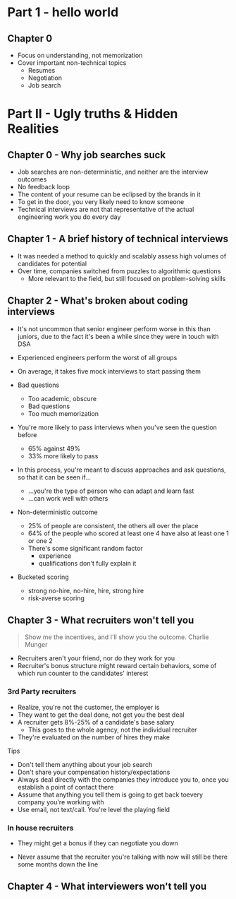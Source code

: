 # Part 1 - hello world

## Chapter 0

- Focus on understanding, not memorization
- Cover important non-technical topics
  - Resumes
  - Negotiation
  - Job search

# Part II - Ugly truths & Hidden Realities

## Chapter 0 - Why job searches suck

- Job searches are non-deterministic, and neither are the interview outcomes
- No feedback loop
- The content of your resume can be eclipsed by the brands in it
- To get in the door, you very likely need to know someone
- Technical interviews are not that representative of the actual engineering work you do every day

## Chapter 1 - A brief history of technical interviews

- It was needed a method to quickly and scalably assess high volumes of candidates for potential
- Over time, companies switched from puzzles to algorithmic questions
  - More relevant to the field, but still focused on problem-solving skills

## Chapter 2 - What's broken about coding interviews

- It's not uncommon that senior engineer perform worse in this than juniors, due to the fact it's been a while since they were in touch with DSA
- Experienced engineers perform the worst of all groups
- On average, it takes five mock interviews to start passing them
- Bad questions
  - Too academic, obscure
  - Bad questions
  - Too much memorization
- You're more likely to pass interviews when you've seen the question before

  - 65% against 49%
  - 33% more likely to pass

- In this process, you're meant to discuss approaches and ask questions, so that it can be seen if...

  - ...you're the type of person who can adapt and learn fast
  - ...can work well with others

- Non-deterministic outcome

  - 25% of people are consistent, the others all over the place
  - 64% of the people who scored at least one 4 have also at least one 1 or one 2
  - There's some significant random factor
    - experience
    - qualifications
      don't fully explain it

- Bucketed scoring
  - strong no-hire, no-hire, hire, strong hire
  - risk-averse scoring

## Chapter 3 - What recruiters won't tell you

> Show me the incentives, and I'll show you the outcome. Charlie Munger

- Recruiters aren't your friend, nor do they work for you
- Recruiter's bonus structure might reward certain behaviors, some of which run counter to the candidates' interest

### 3rd Party recruiters

- Realize, you're not the customer, the employer is
- They want to get the deal done, not get you the best deal
- A recruiter gets 8%-25% of a candidate's base salary
  - This goes to the whole agency, not the individual recruiter
- They're evaluated on the number of hires they make

Tips

- Don't tell them anything about your job search
- Don't share your compensation history/expectations
- Always deal directly with the companies they introduce you to, once you establish a point of contact there
- Assume that anything you tell them is going to get back toevery company you're working with
- Use email, not text/call. You're level the playing field

### In house recruiters

- They might get a bonus if they can negotiate you down

- Never assume that the recruiter you're talking with now will still be there some months down the line

## Chapter 4 - What interviewers won't tell you
